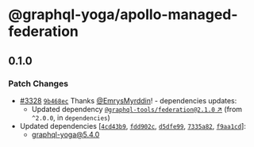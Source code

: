 # @graphql-yoga/apollo-managed-federation

## 0.1.0

### Patch Changes

- [#3328](https://github.com/dotansimha/graphql-yoga/pull/3328)
  [`9b468ec`](https://github.com/dotansimha/graphql-yoga/commit/9b468ec0cd6c6a9f879192acb8d5a8e561c96876)
  Thanks [@EmrysMyrddin](https://github.com/EmrysMyrddin)! - dependencies updates:
  - Updated dependency
    [`@graphql-tools/federation@2.1.0` ↗︎](https://www.npmjs.com/package/@graphql-tools/federation/v/2.1.0)
    (from `^2.0.0`, in `dependencies`)
- Updated dependencies
  [[`4cd43b9`](https://github.com/dotansimha/graphql-yoga/commit/4cd43b9ff56ad9358dc897f4bb87a6a94f953047),
  [`fdd902c`](https://github.com/dotansimha/graphql-yoga/commit/fdd902c2a713c6bd951e1b1e6570164b6ff2d546),
  [`d5dfe99`](https://github.com/dotansimha/graphql-yoga/commit/d5dfe99af030a5afac26968ba8dd81dee6df0dc2),
  [`7335a82`](https://github.com/dotansimha/graphql-yoga/commit/7335a82a4b0696c464311a5027a43b16c7f68156),
  [`f9aa1cd`](https://github.com/dotansimha/graphql-yoga/commit/f9aa1cdc968816a9f83f054dbd24799c85f71a2c)]:
  - graphql-yoga@5.4.0
